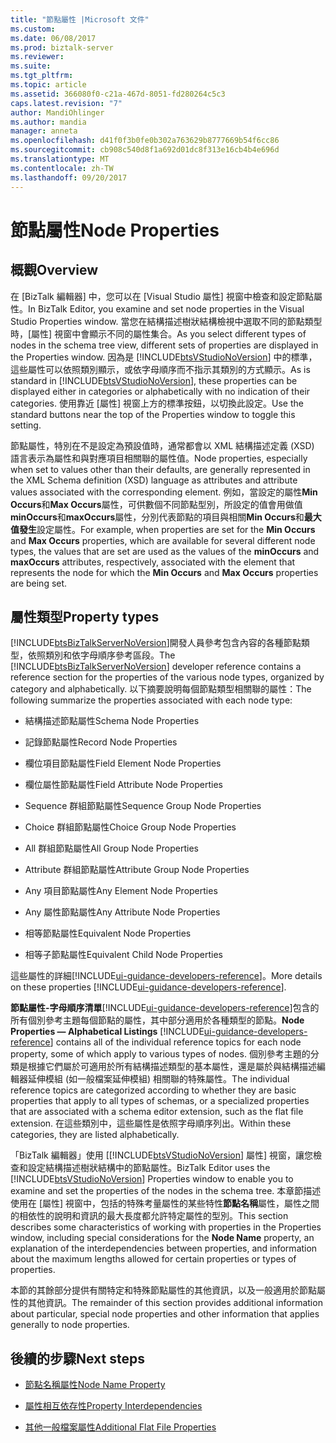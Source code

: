 ```yaml
---
title: "節點屬性 |Microsoft 文件"
ms.custom: 
ms.date: 06/08/2017
ms.prod: biztalk-server
ms.reviewer: 
ms.suite: 
ms.tgt_pltfrm: 
ms.topic: article
ms.assetid: 366080f0-c21a-467d-8051-fd280264c5c3
caps.latest.revision: "7"
author: MandiOhlinger
ms.author: mandia
manager: anneta
ms.openlocfilehash: d41f0f3b0fe0b302a763629b8777669b54f6cc86
ms.sourcegitcommit: cb908c540d8f1a692d01dc8f313e16cb4b4e696d
ms.translationtype: MT
ms.contentlocale: zh-TW
ms.lasthandoff: 09/20/2017
---
```

# <a name="node-properties"></a><span data-ttu-id="d73a9-102">節點屬性</span><span class="sxs-lookup"><span data-stu-id="d73a9-102">Node Properties</span></span>

## <a name="overview"></a><span data-ttu-id="d73a9-103">概觀</span><span class="sxs-lookup"><span data-stu-id="d73a9-103">Overview</span></span>
<span data-ttu-id="d73a9-104">在 [BizTalk 編輯器] 中，您可以在 [Visual Studio 屬性] 視窗中檢查和設定節點屬性。</span><span class="sxs-lookup"><span data-stu-id="d73a9-104">In BizTalk Editor, you examine and set node properties in the Visual Studio Properties window.</span></span> <span data-ttu-id="d73a9-105">當您在結構描述樹狀結構檢視中選取不同的節點類型時，[屬性] 視窗中會顯示不同的屬性集合。</span><span class="sxs-lookup"><span data-stu-id="d73a9-105">As you select different types of nodes in the schema tree view, different sets of properties are displayed in the Properties window.</span></span> <span data-ttu-id="d73a9-106">因為是 [!INCLUDE[btsVStudioNoVersion](../includes/btsvstudionoversion-md.md)] 中的標準，這些屬性可以依照類別顯示，或依字母順序而不指示其類別的方式顯示。</span><span class="sxs-lookup"><span data-stu-id="d73a9-106">As is standard in [!INCLUDE[btsVStudioNoVersion](../includes/btsvstudionoversion-md.md)], these properties can be displayed either in categories or alphabetically with no indication of their categories.</span></span> <span data-ttu-id="d73a9-107">使用靠近 [屬性] 視窗上方的標準按鈕，以切換此設定。</span><span class="sxs-lookup"><span data-stu-id="d73a9-107">Use the standard buttons near the top of the Properties window to toggle this setting.</span></span>  
  
 <span data-ttu-id="d73a9-108">節點屬性，特別在不是設定為預設值時，通常都會以 XML 結構描述定義 (XSD) 語言表示為屬性和與對應項目相關聯的屬性值。</span><span class="sxs-lookup"><span data-stu-id="d73a9-108">Node properties, especially when set to values other than their defaults, are generally represented in the XML Schema definition (XSD) language as attributes and attribute values associated with the corresponding element.</span></span> <span data-ttu-id="d73a9-109">例如，當設定的屬性**Min Occurs**和**Max Occurs**屬性，可供數個不同節點型別，所設定的值會用做值**minOccurs**和**maxOccurs**屬性，分別代表節點的項目與相關**Min Occurs**和**最大值發生**設定屬性。</span><span class="sxs-lookup"><span data-stu-id="d73a9-109">For example, when properties are set for the **Min Occurs** and **Max Occurs** properties, which are available for several different node types, the values that are set are used as the values of the **minOccurs** and **maxOccurs** attributes, respectively, associated with the element that represents the node for which the **Min Occurs** and **Max Occurs** properties are being set.</span></span>  

## <a name="property-types"></a><span data-ttu-id="d73a9-110">屬性類型</span><span class="sxs-lookup"><span data-stu-id="d73a9-110">Property types</span></span>
 <span data-ttu-id="d73a9-111">[!INCLUDE[btsBizTalkServerNoVersion](../includes/btsbiztalkservernoversion-md.md)]開發人員參考包含內容的各種節點類型，依照類別和依字母順序參考區段。</span><span class="sxs-lookup"><span data-stu-id="d73a9-111">The [!INCLUDE[btsBizTalkServerNoVersion](../includes/btsbiztalkservernoversion-md.md)] developer reference contains a reference section for the properties of the various node types, organized by category and alphabetically.</span></span> <span data-ttu-id="d73a9-112">以下摘要說明每個節點類型相關聯的屬性：</span><span class="sxs-lookup"><span data-stu-id="d73a9-112">The following summarize the properties associated with each node type:</span></span>  
  
-   <span data-ttu-id="d73a9-113">結構描述節點屬性</span><span class="sxs-lookup"><span data-stu-id="d73a9-113">Schema Node Properties</span></span>
  
-   <span data-ttu-id="d73a9-114">記錄節點屬性</span><span class="sxs-lookup"><span data-stu-id="d73a9-114">Record Node Properties</span></span>
  
-   <span data-ttu-id="d73a9-115">欄位項目節點屬性</span><span class="sxs-lookup"><span data-stu-id="d73a9-115">Field Element Node Properties</span></span>
  
-   <span data-ttu-id="d73a9-116">欄位屬性節點屬性</span><span class="sxs-lookup"><span data-stu-id="d73a9-116">Field Attribute Node Properties</span></span>
  
-   <span data-ttu-id="d73a9-117">Sequence 群組節點屬性</span><span class="sxs-lookup"><span data-stu-id="d73a9-117">Sequence Group Node Properties</span></span>
  
-   <span data-ttu-id="d73a9-118">Choice 群組節點屬性</span><span class="sxs-lookup"><span data-stu-id="d73a9-118">Choice Group Node Properties</span></span> 
  
-   <span data-ttu-id="d73a9-119">All 群組節點屬性</span><span class="sxs-lookup"><span data-stu-id="d73a9-119">All Group Node Properties</span></span>
  
-   <span data-ttu-id="d73a9-120">Attribute 群組節點屬性</span><span class="sxs-lookup"><span data-stu-id="d73a9-120">Attribute Group Node Properties</span></span>
  
-   <span data-ttu-id="d73a9-121">Any 項目節點屬性</span><span class="sxs-lookup"><span data-stu-id="d73a9-121">Any Element Node Properties</span></span>
  
-   <span data-ttu-id="d73a9-122">Any 屬性節點屬性</span><span class="sxs-lookup"><span data-stu-id="d73a9-122">Any Attribute Node Properties</span></span>
  
-   <span data-ttu-id="d73a9-123">相等節點屬性</span><span class="sxs-lookup"><span data-stu-id="d73a9-123">Equivalent Node Properties</span></span>
  
-   <span data-ttu-id="d73a9-124">相等子節點屬性</span><span class="sxs-lookup"><span data-stu-id="d73a9-124">Equivalent Child Node Properties</span></span>

<span data-ttu-id="d73a9-125">這些屬性的詳細[!INCLUDE[ui-guidance-developers-reference](../includes/ui-guidance-developers-reference.md)]。</span><span class="sxs-lookup"><span data-stu-id="d73a9-125">More details on these properties [!INCLUDE[ui-guidance-developers-reference](../includes/ui-guidance-developers-reference.md)].</span></span>
  
 <span data-ttu-id="d73a9-126">**節點屬性-字母順序清單**[!INCLUDE[ui-guidance-developers-reference](../includes/ui-guidance-developers-reference.md)]包含的所有個別參考主題每個節點的屬性，其中部分適用於各種類型的節點。</span><span class="sxs-lookup"><span data-stu-id="d73a9-126">**Node Properties — Alphabetical Listings** [!INCLUDE[ui-guidance-developers-reference](../includes/ui-guidance-developers-reference.md)] contains all of the individual reference topics for each node property, some of which apply to various types of nodes.</span></span> <span data-ttu-id="d73a9-127">個別參考主題的分類是根據它們屬於可適用於所有結構描述類型的基本屬性，還是屬於與結構描述編輯器延伸模組 (如一般檔案延伸模組) 相關聯的特殊屬性。</span><span class="sxs-lookup"><span data-stu-id="d73a9-127">The individual reference topics are categorized according to whether they are basic properties that apply to all types of schemas, or a specialized properties that are associated with a schema editor extension, such as the flat file extension.</span></span> <span data-ttu-id="d73a9-128">在這些類別中，這些屬性是依照字母順序列出。</span><span class="sxs-lookup"><span data-stu-id="d73a9-128">Within these categories, they are listed alphabetically.</span></span>  
  
 <span data-ttu-id="d73a9-129">「BizTalk 編輯器」使用 [[!INCLUDE[btsVStudioNoVersion](../includes/btsvstudionoversion-md.md)] 屬性] 視窗，讓您檢查和設定結構描述樹狀結構中的節點屬性。</span><span class="sxs-lookup"><span data-stu-id="d73a9-129">BizTalk Editor uses the [!INCLUDE[btsVStudioNoVersion](../includes/btsvstudionoversion-md.md)] Properties window to enable you to examine and set the properties of the nodes in the schema tree.</span></span> <span data-ttu-id="d73a9-130">本章節描述使用在 [屬性] 視窗中，包括的特殊考量屬性的某些特性**節點名稱**屬性，屬性之間的相依性的說明和資訊的最大長度都允許特定屬性的型別。</span><span class="sxs-lookup"><span data-stu-id="d73a9-130">This section describes some characteristics of working with properties in the Properties window, including special considerations for the **Node Name** property, an explanation of the interdependencies between properties, and information about the maximum lengths allowed for certain properties or types of properties.</span></span>  
  
 <span data-ttu-id="d73a9-131">本節的其餘部分提供有關特定和特殊節點屬性的其他資訊，以及一般適用於節點屬性的其他資訊。</span><span class="sxs-lookup"><span data-stu-id="d73a9-131">The remainder of this section provides additional information about particular, special node properties and other information that applies generally to node properties.</span></span>  
  
## <a name="next-steps"></a><span data-ttu-id="d73a9-132">後續的步驟</span><span class="sxs-lookup"><span data-stu-id="d73a9-132">Next steps</span></span>
  
-   [<span data-ttu-id="d73a9-133">節點名稱屬性</span><span class="sxs-lookup"><span data-stu-id="d73a9-133">Node Name Property</span></span>](../core/node-name-property.md)  
  
-   [<span data-ttu-id="d73a9-134">屬性相互依存性</span><span class="sxs-lookup"><span data-stu-id="d73a9-134">Property Interdependencies</span></span>](../core/property-interdependencies.md)  
  
-   [<span data-ttu-id="d73a9-135">其他一般檔案屬性</span><span class="sxs-lookup"><span data-stu-id="d73a9-135">Additional Flat File Properties</span></span>](../core/additional-flat-file-properties.md)